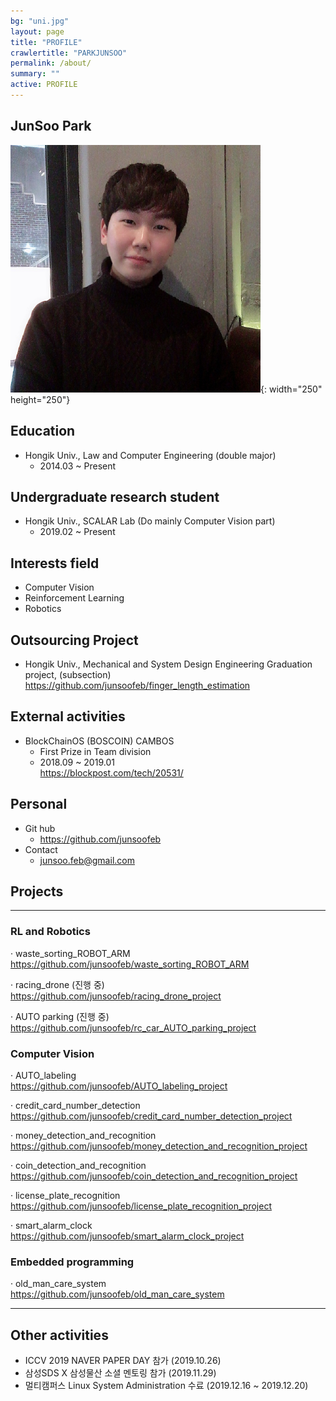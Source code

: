 ```yaml
---
bg: "uni.jpg"
layout: page
title: "PROFILE"
crawlertitle: "PARKJUNSOO"
permalink: /about/
summary: ""
active: PROFILE
---
```


## JunSoo Park

![me](https://github.com/junsoofeb/junsoofeb.github.io/raw/master/assets/images/me.png){: width="250" height="250"}

## Education 
  * Hongik Univ., Law and Computer Engineering (double major)  
    + 2014.03 ~ Present  
  
## Undergraduate research student 
  * Hongik Univ., SCALAR Lab (Do mainly Computer Vision part)  
    + 2019.02 ~ Present  
    
## Interests field  
  * Computer Vision
  * Reinforcement Learning 
  * Robotics  
   
## Outsourcing Project
  * Hongik Univ., Mechanical and System Design Engineering Graduation project, (subsection)    
      <https://github.com/junsoofeb/finger_length_estimation>  
      
## External activities
  * BlockChainOS (BOSCOIN) CAMBOS  
    + First Prize in Team division   
    + 2018.09 ~ 2019.01   
      <https://blockpost.com/tech/20531/>   

## Personal
  * Git hub  
    + <https://github.com/junsoofeb>   
  * Contact  
    + junsoo.feb@gmail.com
 
## Projects
***
### RL and Robotics
  · waste_sorting_ROBOT_ARM  
  <https://github.com/junsoofeb/waste_sorting_ROBOT_ARM>   
  
  · racing_drone (진행 중)   
 <https://github.com/junsoofeb/racing_drone_project>  
    
  · AUTO parking (진행 중)   
  <https://github.com/junsoofeb/rc_car_AUTO_parking_project>  
     
### Computer Vision
  · AUTO_labeling   
  <https://github.com/junsoofeb/AUTO_labeling_project>  
      
  · credit_card_number_detection   
  <https://github.com/junsoofeb/credit_card_number_detection_project>
    
  · money_detection_and_recognition   
  <https://github.com/junsoofeb/money_detection_and_recognition_project>
    
  · coin_detection_and_recognition   
  <https://github.com/junsoofeb/coin_detection_and_recognition_project>
    
  · license_plate_recognition  
  <https://github.com/junsoofeb/license_plate_recognition_project>
    
  · smart_alarm_clock   
  <https://github.com/junsoofeb/smart_alarm_clock_project>
    
  
### Embedded programming
  · old_man_care_system  
  <https://github.com/junsoofeb/old_man_care_system>
    
***

## Other activities

  * ICCV 2019 NAVER PAPER DAY 참가 (2019.10.26)  
  * 삼성SDS X 삼성물산 소셜 멘토링 참가 (2019.11.29)  
  * 멀티캠퍼스 Linux System Administration 수료 (2019.12.16 ~ 2019.12.20)  

